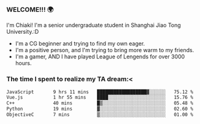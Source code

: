 ### WELCOME!!! 🌍

I'm Chiaki! I'm a senior undergraduate student in Shanghai Jiao Tong University.:D

-  I'm a CG beginner and trying to find my own eager. 
-  I'm a positive person, and I'm trying to bring more warm to my friends.
-  I'm a gamer, AND I have played League of Lengends for over 3000 hours. 

### The time I spent to realize my TA dream:<
<!--START_SECTION:waka-->

```txt
JavaScript       9 hrs 11 mins   ██████████████████▓░░░░░░   75.12 %
Vue.js           1 hr 55 mins    ████░░░░░░░░░░░░░░░░░░░░░   15.76 %
C++              40 mins         █▒░░░░░░░░░░░░░░░░░░░░░░░   05.48 %
Python           19 mins         ▓░░░░░░░░░░░░░░░░░░░░░░░░   02.60 %
ObjectiveC       7 mins          ▒░░░░░░░░░░░░░░░░░░░░░░░░   01.00 %
```

<!--END_SECTION:waka-->

<!--
**Chiaki-meow/Chiaki-meow** is a ✨ _special_ ✨ repository because its `README.md` (this file) appears on your GitHub profile.

Here are some ideas to get you started:

- 🔭 I’m currently working on ...
- 🌱 I’m currently learning ...
- 👯 I’m looking to collaborate on ...
- 🤔 I’m looking for help with ...
- 💬 Ask me about ...
- 📫 How to reach me: ...
- 😄 Pronouns: ...
- ⚡ Fun fact: ...
-->
